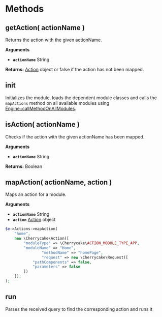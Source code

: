# Methods

## getAction\( actionName \)

Returns the action with the given actionName.

**Arguments**

* **`actionName`** String

**Returns:** [Action](../../core-classes/action/) object or false if the action has not been mapped.

## init

Initializes the module, loads the dependent module classes and calls the `mapActions` method on all available modules using [Engine::callMethodOnAllModules](../../core-classes/engine/#callmethodonallmodules-methodname).

## isAction\( actionName \)

Checks if the action with the given actionName has been mapped.

**Arguments**

* **`actionName`** String

**Returns:** Boolean

## mapAction\( actionName, action \)

Maps an action for a module.

**Arguments**

* **`actionName`** String
* **`action`** [Action](../../core-classes/action/) object

```php
$e->Actions->mapAction(
    "home",
    new \Cherrycake\Action([
        "moduleType" => \Cherrycake\ACTION_MODULE_TYPE_APP,
        "moduleName" => "Home",
				"methodName" => "homePage",
				"request" => new \Cherrycake\Request([
            "pathComponents" => false,
            "parameters" => false
        ])
    ]);
);
```

## run

Parses the received query to find the corresponding action and runs it

